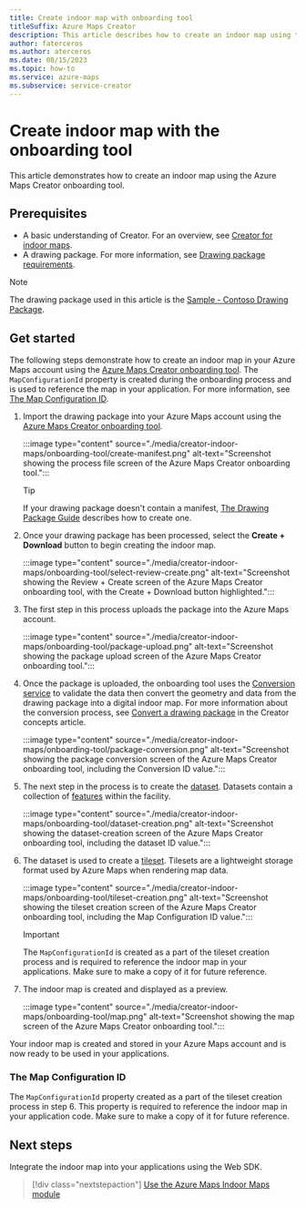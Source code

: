 ```yaml
---
title: Create indoor map with onboarding tool
titleSuffix: Azure Maps Creator
description: This article describes how to create an indoor map using the onboarding tool
author: faterceros
ms.author: aterceros
ms.date: 08/15/2023
ms.topic: how-to
ms.service: azure-maps
ms.subservice: service-creator
---
```


# Create indoor map with the onboarding tool

This article demonstrates how to create an indoor map using the Azure Maps Creator onboarding tool.

## Prerequisites

- A basic understanding of Creator. For an overview, see [Creator for indoor maps].
- A drawing package. For more information, see [Drawing package requirements].

> [!NOTE]
> The drawing package used in this article is the [Sample - Contoso Drawing Package].

## Get started

The following steps demonstrate how to create an indoor map in your Azure Maps account using the [Azure Maps Creator onboarding tool]. The `MapConfigurationId` property is created during the onboarding process and is used to reference the map in your application. For more information, see [The Map Configuration ID].

1. Import the drawing package into your Azure Maps account using the [Azure Maps Creator onboarding tool].

    :::image type="content" source="./media/creator-indoor-maps/onboarding-tool/create-manifest.png" alt-text="Screenshot showing the process file screen of the Azure Maps Creator onboarding tool.":::

    > [!TIP]
    > If your drawing package doesn't contain a manifest, [The Drawing Package Guide] describes how to create one.

1. Once your drawing package has been processed, select the **Create + Download** button to begin creating the indoor map.

    :::image type="content" source="./media/creator-indoor-maps/onboarding-tool/select-review-create.png" alt-text="Screenshot showing the Review + Create screen of the Azure Maps Creator onboarding tool, with the Create + Download button highlighted.":::

1. The first step in this process uploads the package into the Azure Maps account.

    :::image type="content" source="./media/creator-indoor-maps/onboarding-tool/package-upload.png" alt-text="Screenshot showing the package upload screen of the Azure Maps Creator onboarding tool.":::

1. Once the package is uploaded, the onboarding tool uses the [Conversion service] to validate the data then convert the geometry and data from the drawing package into a digital indoor map. For more information about the conversion process, see [Convert a drawing package] in the Creator concepts article.

    :::image type="content" source="./media/creator-indoor-maps/onboarding-tool/package-conversion.png" alt-text="Screenshot showing the package conversion screen of the Azure Maps Creator onboarding tool, including the Conversion ID value.":::

1. The next step in the process is to create the [dataset]. Datasets contain a collection of [features] within the facility.

    :::image type="content" source="./media/creator-indoor-maps/onboarding-tool/dataset-creation.png" alt-text="Screenshot showing the dataset-creation screen of the Azure Maps Creator onboarding tool, including the dataset ID value.":::

1. The dataset is used to create a [tileset]. Tilesets are a lightweight storage format used by Azure Maps when rendering map data.

    :::image type="content" source="./media/creator-indoor-maps/onboarding-tool/tileset-creation.png" alt-text="Screenshot showing the tileset creation screen of the Azure Maps Creator onboarding tool, including the Map Configuration ID value.":::

    > [!IMPORTANT]
    > The `MapConfigurationId` is created as a part of the tileset creation process and is required to reference the indoor map in your applications. Make sure to make a copy of it for future reference.

1. The indoor map is created and displayed as a preview.

     :::image type="content" source="./media/creator-indoor-maps/onboarding-tool/map.png" alt-text="Screenshot showing the map screen of the Azure Maps Creator onboarding tool.":::

Your indoor map is created and stored in your Azure Maps account and is now ready to be used in your applications.

### The Map Configuration ID

 The `MapConfigurationId` property created as a part of the tileset creation process in step 6. This property is required to reference the indoor map in your application code. Make sure to make a copy of it for future reference.

## Next steps

Integrate the indoor map into your applications using the Web SDK.

> [!div class="nextstepaction"]
> [Use the Azure Maps Indoor Maps module]

[Azure Maps Creator onboarding tool]: creator-onboarding-tool.md
[Conversion service]: /rest/api/maps-creator/conversion
[Convert a drawing package]: creator-indoor-maps.md#convert-a-drawing-package
[dataset]: creator-indoor-maps.md#datasets
[Drawing package requirements]: drawing-requirements.md?pivots=drawing-package-v2
[features]: glossary.md#feature
[Sample - Contoso Drawing Package]: https://github.com/Azure-Samples/am-creator-indoor-data-examples/blob/master/Drawing%20Package%202.0/Sample%20-%20Contoso%20Drawing%20Package.zip
[The Drawing Package Guide]: drawing-package-guide.md?pivots=drawing-package-v2#the-azure-maps-creator-onboarding-tool
[The Map Configuration ID]: #the-map-configuration-id
[tileset]: creator-indoor-maps.md#tilesets
[Use the Azure Maps Indoor Maps module]: how-to-use-indoor-module.md
[Creator for indoor maps]: creator-indoor-maps.md
